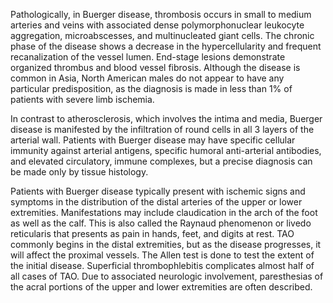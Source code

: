 Pathologically, in Buerger disease, thrombosis occurs in small to medium arteries and veins with associated dense polymorphonuclear leukocyte aggregation, microabscesses, and multinucleated giant cells. The chronic phase of the disease shows a decrease in the hypercellularity and frequent recanalization of the vessel lumen. End-stage lesions demonstrate organized thrombus and blood vessel fibrosis. Although the disease is common in Asia, North American males do not appear to have any particular predisposition, as the diagnosis is made in less than 1% of patients with severe limb ischemia.

In contrast to atherosclerosis, which involves the intima and media, Buerger disease is manifested by the infiltration of round cells in all 3 layers of the arterial wall. Patients with Buerger disease may have specific cellular immunity against arterial antigens, specific humoral anti-arterial antibodies, and elevated circulatory, immune complexes, but a precise diagnosis can be made only by tissue histology.

Patients with Buerger disease typically present with ischemic signs and symptoms in the distribution of the distal arteries of the upper or lower extremities. Manifestations may include claudication in the arch of the foot as well as the calf. This is also called the Raynaud phenomenon or livedo reticularis that presents as pain in hands, feet, and digits at rest. TAO commonly begins in the distal extremities, but as the disease progresses, it will affect the proximal vessels. The Allen test is done to test the extent of the initial disease. Superficial thrombophlebitis complicates almost half of all cases of TAO. Due to associated neurologic involvement, paresthesias of the acral portions of the upper and lower extremities are often described.